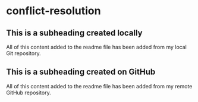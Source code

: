 # conflict-resolution

## This is a subheading created locally

  All of this content added to the readme file has been added from my local Git repository.
  
  ## This is a subheading created on GitHub

  All of this content added to the readme file has been added from my remote GitHub repository.

